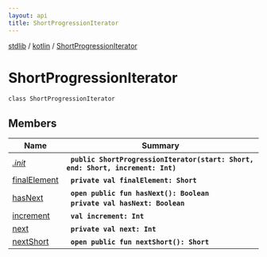 ```yaml
---
layout: api
title: ShortProgressionIterator
---
```

[stdlib](../../index.md) / [kotlin](../index.md) / [ShortProgressionIterator](index.md)

# ShortProgressionIterator

```
class ShortProgressionIterator
```

## Members

| Name | Summary |
|------|---------|
|[*.init*](_init_.md)|&nbsp;&nbsp;**`public ShortProgressionIterator(start: Short, end: Short, increment: Int)`**<br>|
|[finalElement](finalElement.md)|&nbsp;&nbsp;**`private val finalElement: Short`**<br>|
|[hasNext](hasNext.md)|&nbsp;&nbsp;**`open public fun hasNext(): Boolean`**<br>&nbsp;&nbsp;**`private val hasNext: Boolean`**<br>|
|[increment](increment.md)|&nbsp;&nbsp;**`val increment: Int`**<br>|
|[next](next.md)|&nbsp;&nbsp;**`private val next: Int`**<br>|
|[nextShort](nextShort.md)|&nbsp;&nbsp;**`open public fun nextShort(): Short`**<br>|
